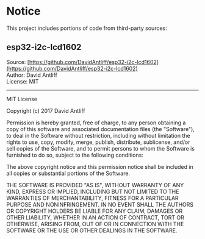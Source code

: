 # Notice

This project includes portions of code from third-party sources:

## esp32-i2c-lcd1602

Source: [https://github.com/DavidAntliff/esp32-i2c-lcd1602](https://github.com/DavidAntliff/esp32-i2c-lcd1602)  
Author: David Antliff  
License: MIT

---

MIT License

Copyright (c) 2017 David Antliff

Permission is hereby granted, free of charge, to any person obtaining a copy
of this software and associated documentation files (the "Software"), to deal
in the Software without restriction, including without limitation the rights
to use, copy, modify, merge, publish, distribute, sublicense, and/or sell
copies of the Software, and to permit persons to whom the Software is
furnished to do so, subject to the following conditions:

The above copyright notice and this permission notice shall be included in all
copies or substantial portions of the Software.

THE SOFTWARE IS PROVIDED "AS IS", WITHOUT WARRANTY OF ANY KIND, EXPRESS OR
IMPLIED, INCLUDING BUT NOT LIMITED TO THE WARRANTIES OF MERCHANTABILITY,
FITNESS FOR A PARTICULAR PURPOSE AND NONINFRINGEMENT. IN NO EVENT SHALL THE
AUTHORS OR COPYRIGHT HOLDERS BE LIABLE FOR ANY CLAIM, DAMAGES OR OTHER
LIABILITY, WHETHER IN AN ACTION OF CONTRACT, TORT OR OTHERWISE, ARISING FROM,
OUT OF OR IN CONNECTION WITH THE SOFTWARE OR THE USE OR OTHER DEALINGS IN THE
SOFTWARE.
